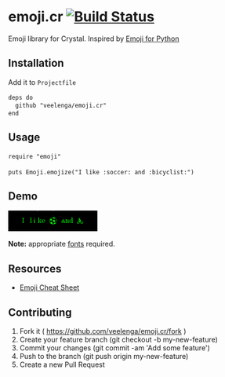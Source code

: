 # emoji.cr [![Build Status](https://travis-ci.org/veelenga/emoji.cr.svg?branch=master)](https://travis-ci.org/veelenga/emoji.cr)

Emoji library for Crystal. Inspired by [Emoji for Python](https://github.com/carpedm20/emoji)

## Installation

Add it to `Projectfile`

```crystal
deps do
  github "veelenga/emoji.cr"
end
```

## Usage

```crystal
require "emoji"

puts Emoji.emojize("I like :soccer: and :bicyclist:")
```

## Demo
![](screen/demo.png)

**Note:** appropriate [fonts](http://users.teilar.gr/~g1951d/) required.

## Resources
- [Emoji Cheat Sheet](http://www.emoji-cheat-sheet.com/)

## Contributing

1. Fork it ( https://github.com/veelenga/emoji.cr/fork )
2. Create your feature branch (git checkout -b my-new-feature)
3. Commit your changes (git commit -am 'Add some feature')
4. Push to the branch (git push origin my-new-feature)
5. Create a new Pull Request
